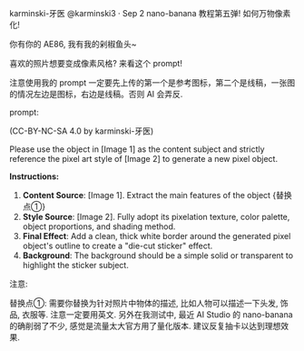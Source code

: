 karminski-牙医
@karminski3
·
Sep 2
nano-banana 教程第五弹! 如何万物像素化!

你有你的 AE86, 我有我的剁椒鱼头~

喜欢的照片想要变成像素风格? 来看这个 prompt!

注意使用我的 prompt 一定要先上传的第一个是参考图标，第二个是线稿，一张图的情况左边是图标，右边是线稿。否则 AI 会弄反.

prompt:

(CC-BY-NC-SA 4.0 by karminski-牙医)

Please use the object in [Image 1] as the content subject and strictly reference the pixel art style of [Image 2] to generate a new pixel object.

**Instructions:**
1. **Content Source**: [Image 1]. Extract the main features of the object {替换点①}
2. **Style Source**: [Image 2]. Fully adopt its pixelation texture, color palette, object proportions, and shading method.
3. **Final Effect**: Add a clean, thick white border around the generated pixel object's outline to create a "die-cut sticker" effect.
4. **Background**: The background should be a simple solid or transparent to highlight the sticker subject.

注意:

替换点①: 需要你替换为针对照片中物体的描述, 比如人物可以描述一下头发, 饰品, 衣服等. 注意一定要用英文.
另外在我测试中, 最近 AI Studio 的 nano-banana 的确削弱了不少, 感觉是流量太大官方用了量化版本. 建议反复抽卡以达到理想效果.

